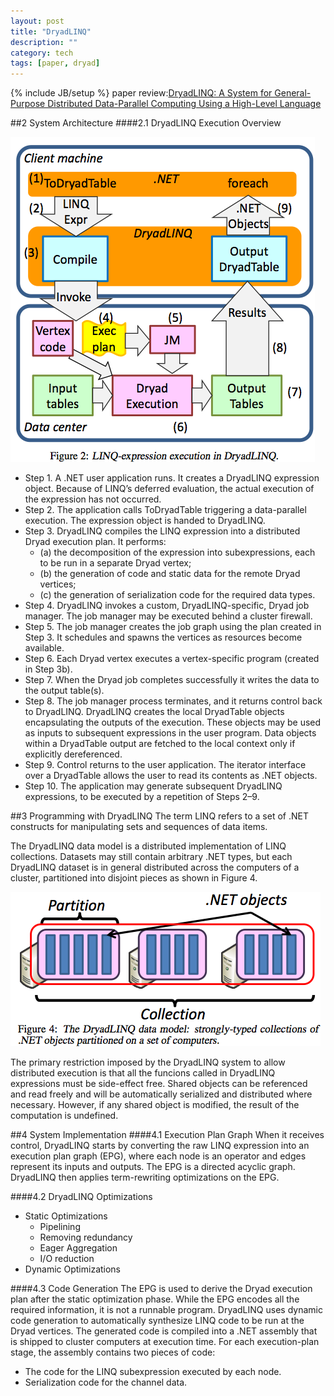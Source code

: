 ```yaml
---
layout: post
title: "DryadLINQ"
description: ""
category: tech
tags: [paper, dryad]
---
```

{% include JB/setup %}
paper review:[DryadLINQ: A System for General-Purpose Distributed Data-Parallel Computing Using a High-Level Language](http://research.microsoft.com/en-us/projects/dryadlinq/dryadlinq.pdf)

<!--break-->

##2 System Architecture
####2.1 DryadLINQ Execution Overview

![DryadLINQ1](/assets/2013-08-19-dryadlinq/DryadLINQ1.png)

* Step 1. A .NET user application runs. It creates a DryadLINQ expression object. Because of LINQ’s deferred evaluation, the actual execution of the expression has not occurred.
* Step 2. The application calls ToDryadTable triggering a data-parallel execution. The expression object is handed to DryadLINQ.
* Step 3. DryadLINQ compiles the LINQ expression into a distributed Dryad execution plan. It performs: 
  * (a) the decomposition of the expression into subexpressions, each to be run in a separate Dryad vertex; 
  * (b) the generation of code and static data for the remote Dryad vertices;
  * (c) the generation of serialization code for the required data types.
* Step 4. DryadLINQ invokes a custom, DryadLINQ-specific, Dryad job manager. The job manager may be executed behind a cluster firewall.
* Step 5. The job manager creates the job graph using the plan created in Step 3. It schedules and spawns the vertices as resources become available.
* Step 6. Each Dryad vertex executes a vertex-specific program (created in Step 3b).
* Step 7. When the Dryad job completes successfully it writes the data to the output table(s).
* Step 8. The job manager process terminates, and it returns control back to DryadLINQ. DryadLINQ creates the local DryadTable objects encapsulating the outputs of the execution. These objects may be used as inputs to subsequent expressions in the user program. Data objects within a DryadTable output are fetched to the local context only if explicitly dereferenced.
* Step 9. Control returns to the user application. The iterator interface over a DryadTable allows the user to read its contents as .NET objects.
* Step 10. The application may generate subsequent DryadLINQ expressions, to be executed by a repetition of Steps 2–9.

##3 Programming with DryadLINQ
The term LINQ refers to a set of .NET constructs for manipulating sets and sequences of data items.

The DryadLINQ data model is a distributed implementation of LINQ collections. Datasets may still contain arbitrary .NET types, but each DryadLINQ dataset is in general distributed across the computers of a cluster, partitioned into disjoint pieces as shown in Figure 4.

![DryadLINQ2](/assets/2013-08-19-dryadlinq/DryadLINQ2.png)

The primary restriction imposed by the DryadLINQ system to allow distributed execution is that all the funcions called in DryadLINQ expressions must be side-effect free. Shared objects can be referenced and read freely and will be automatically serialized and distributed where necessary. However, if any shared object is modified, the result of the computation is undefined.

##4 System Implementation
####4.1 Execution Plan Graph
When it receives control, DryadLINQ starts by converting the raw LINQ expression into an execution plan graph (EPG), where each node is an operator and edges represent its inputs and outputs. The EPG is a directed acyclic graph. DryadLINQ then applies term-rewriting optimizations on the EPG. 

####4.2 DryadLINQ Optimizations
* Static Optimizations
  * Pipelining
  * Removing redundancy
  * Eager Aggregation
  * I/O reduction
* Dynamic Optimizations

####4.3 Code Generation
The EPG is used to derive the Dryad execution plan after the static optimization phase. While the EPG encodes all the required information, it is not a runnable program. DryadLINQ uses dynamic code generation to automatically synthesize LINQ code to be run at the Dryad vertices. The generated code is compiled into a .NET assembly that is shipped to cluster computers at execution time. For each execution-plan stage, the assembly contains two pieces of code:

* The code for the LINQ subexpression executed by each node.
* Serialization code for the channel data.